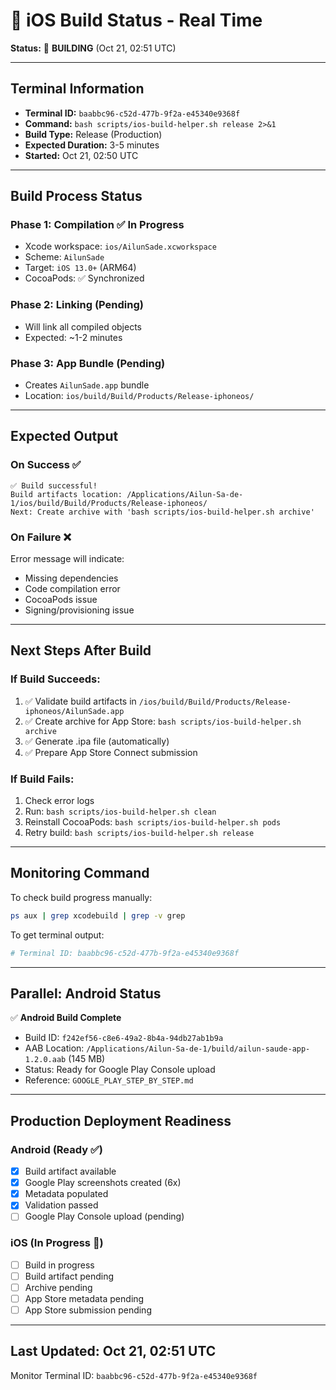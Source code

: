 # 🔨 iOS Build Status - Real Time

**Status:** 🔄 **BUILDING** (Oct 21, 02:51 UTC)

---

## Terminal Information
- **Terminal ID:** `baabbc96-c52d-477b-9f2a-e45340e9368f`
- **Command:** `bash scripts/ios-build-helper.sh release 2>&1`
- **Build Type:** Release (Production)
- **Expected Duration:** 3-5 minutes
- **Started:** Oct 21, 02:50 UTC

---

## Build Process Status

### Phase 1: Compilation ✅ In Progress
- Xcode workspace: `ios/AilunSade.xcworkspace`
- Scheme: `AilunSade`
- Target: `iOS 13.0+` (ARM64)
- CocoaPods: ✅ Synchronized

### Phase 2: Linking (Pending)
- Will link all compiled objects
- Expected: ~1-2 minutes

### Phase 3: App Bundle (Pending)
- Creates `AilunSade.app` bundle
- Location: `ios/build/Build/Products/Release-iphoneos/`

---

## Expected Output

### On Success ✅
```
✅ Build successful!
Build artifacts location: /Applications/Ailun-Sa-de-1/ios/build/Build/Products/Release-iphoneos/
Next: Create archive with 'bash scripts/ios-build-helper.sh archive'
```

### On Failure ❌
Error message will indicate:
- Missing dependencies
- Code compilation error
- CocoaPods issue
- Signing/provisioning issue

---

## Next Steps After Build

### If Build Succeeds:
1. ✅ Validate build artifacts in `/ios/build/Build/Products/Release-iphoneos/AilunSade.app`
2. ✅ Create archive for App Store: `bash scripts/ios-build-helper.sh archive`
3. ✅ Generate .ipa file (automatically)
4. ✅ Prepare App Store Connect submission

### If Build Fails:
1. Check error logs
2. Run: `bash scripts/ios-build-helper.sh clean`
3. Reinstall CocoaPods: `bash scripts/ios-build-helper.sh pods`
4. Retry build: `bash scripts/ios-build-helper.sh release`

---

## Monitoring Command

To check build progress manually:
```bash
ps aux | grep xcodebuild | grep -v grep
```

To get terminal output:
```bash
# Terminal ID: baabbc96-c52d-477b-9f2a-e45340e9368f
```

---

## Parallel: Android Status

✅ **Android Build Complete**
- Build ID: `f242ef56-c8e6-49a2-8b4a-94db27ab1b9a`
- AAB Location: `/Applications/Ailun-Sa-de-1/build/ailun-saude-app-1.2.0.aab` (145 MB)
- Status: Ready for Google Play Console upload
- Reference: `GOOGLE_PLAY_STEP_BY_STEP.md`

---

## Production Deployment Readiness

### Android (Ready ✅)
- [x] Build artifact available
- [x] Google Play screenshots created (6x)
- [x] Metadata populated
- [x] Validation passed
- [ ] Google Play Console upload (pending)

### iOS (In Progress 🔄)
- [ ] Build in progress
- [ ] Build artifact pending
- [ ] Archive pending
- [ ] App Store metadata pending
- [ ] App Store submission pending

---

## Last Updated: Oct 21, 02:51 UTC

Monitor Terminal ID: `baabbc96-c52d-477b-9f2a-e45340e9368f`
